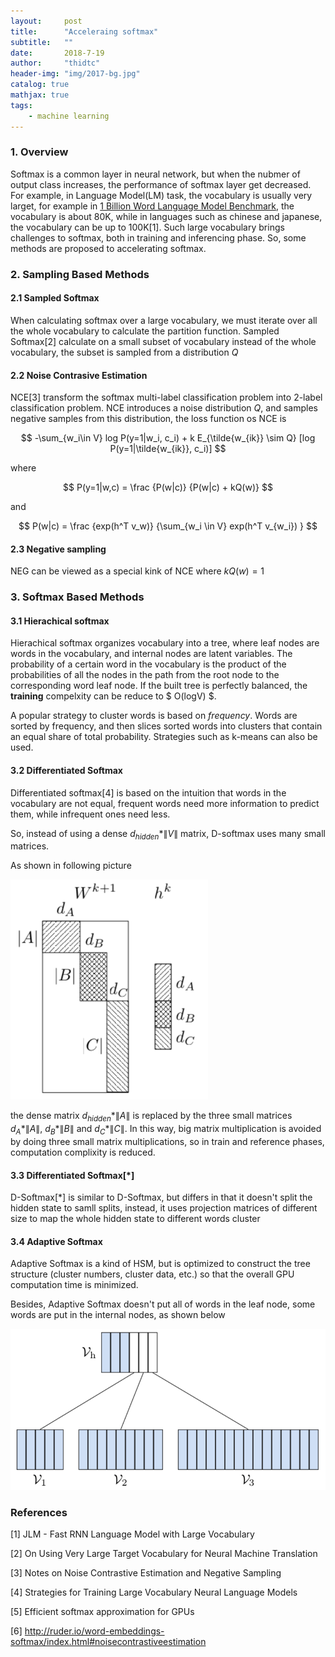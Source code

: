 ```yaml
---
layout:     post
title:      "Acceleraing softmax"
subtitle:   ""
date:       2018-7-19
author:     "thidtc"
header-img: "img/2017-bg.jpg"
catalog: true
mathjax: true
tags:
    - machine learning
---
```


### 1. Overview
Softmax is a common layer in neural network, but when the  nubmer of output class increases, the performance of softmax layer get decreased. For example, in Language Model(LM) task, the vocabulary is usually very larget, for example in [1 Billion Word Language Model Benchmark](http://www.statmt.org/lm-benchmark/), the vocabulary is about 80K, while in languages such as chinese and japanese, the vocabulary can be up to 100K[1]. Such large vocabulary brings challenges to softmax, both in training and inferencing phase. So, some methods are proposed to accelerating softmax.

### 2. Sampling Based Methods
#### 2.1 Sampled Softmax
When calculating softmax over a large vocabulary, we must iterate over all the whole vocabulary to calculate the partition function. Sampled Softmax[2] calculate on a small subset of vocabulary instead of the whole vocabulary, the subset is sampled from a distribution $Q$

#### 2.2 Noise Contrasive Estimation
NCE[3] transform the softmax multi-label classification problem into 2-label classification problem. NCE introduces a noise distribution $Q$, and samples negative samples from this distribution, the loss function os NCE is 

$$
-\sum_{w_i\in V} log P(y=1|w_i, c_i) + k E_{\tilde{w_{ik}} \sim Q} [log P(y=1|\tilde{w_{ik}}, c_i)]
$$

where

$$
P(y=1|w,c) = \frac {P(w|c)} {P(w|c) + kQ(w)}
$$

and

$$
P(w|c) = \frac {exp(h^T v_w)} {\sum_{w_i \in V} exp(h^T v_{w_i}) }
$$

#### 2.3 Negative sampling
NEG can be viewed as a special kink of NCE where $kQ(w) = 1$

### 3. Softmax Based Methods
#### 3.1 Hierachical softmax
Hierachical softmax organizes vocabulary into a tree, where leaf nodes are words in the vocabulary, and internal nodes are latent variables. The probability of a certain word in the vocabulary is the product of the probabilities of all the nodes in the  path from the root node to the corresponding word leaf node. If the built tree is perfectly balanced, the **training** compelxity can be reduce to $ O(logV) $.

A popular strategy to cluster words is based on *frequency*. Words are sorted by frequency, and then slices sorted words into clusters that contain an equal share of total probability. Strategies such as k-means can also be used.

#### 3.2 Differentiated Softmax
Differentiated softmax[4] is based on the intuition that words in the vocabulary are not equal, frequent words need more information to predict them, while infrequent ones need less.

So, instead of using a dense $d_{hidden} * \|V\|$ matrix, D-softmax uses many small matrices.

As shown in following picture

![](/img/Accelerating_softmax/Dsoftmax_fig1.png)

the dense matrix $d_{hidden}*\|A\|$ is replaced by the three small matrices $d_A * \|A\|$, $d_B * \|B\|$ and $d_C * \|C\|$. In this way, big matrix multiplication is avoided by doing three small matrix multiplications, so in train and reference phases, computation complixity is reduced.

#### 3.3 Differentiated Softmax[*]
D-Softmax[*] is similar to D-Softmax, but differs in that it doesn't split the hidden state to samll splits, instead, it uses projection matrices of different size to map the whole hidden state to different words cluster


#### 3.4 Adaptive Softmax
Adaptive Softmax is a kind of HSM, but is optimized to construct the tree structure (cluster numbers, cluster data, etc.) so that the overall GPU computation time is minimized.

Besides, Adaptive Softmax doesn't put all of words in the leaf node, some words are put in the internal nodes, as shown below

![](/img/Accelerating_softmax/AdaptiveSoftmax_fig1.png)

### References
[1] JLM - Fast RNN Language Model with Large Vocabulary

[2] On Using Very Large Target Vocabulary for Neural Machine Translation

[3] Notes on Noise Contrastive Estimation and Negative Sampling

[4] Strategies for Training Large Vocabulary Neural Language Models

[5] Efficient softmax approximation for GPUs

[6] http://ruder.io/word-embeddings-softmax/index.html#noisecontrastiveestimation